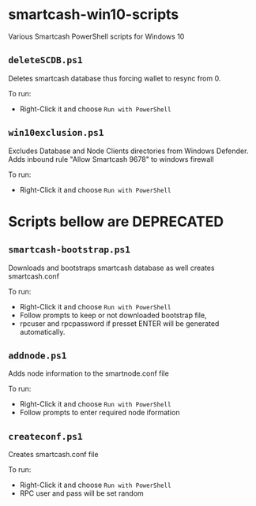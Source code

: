 # smartcash-win10-scripts
Various Smartcash PowerShell scripts for Windows 10

## `deleteSCDB.ps1`
Deletes smartcash database thus forcing wallet to resync from 0.

To run:
- Right-Click it and choose `Run with PowerShell`

## `win10exclusion.ps1`
Excludes Database and Node Clients directories from Windows Defender.
Adds inbound rule "Allow Smartcash 9678" to windows firewall

To run:
- Right-Click it and choose `Run with PowerShell`

# Scripts bellow are DEPRECATED

## `smartcash-bootstrap.ps1`
Downloads and bootstraps smartcash database as well creates smartcash.conf

To run:
- Right-Click it and choose `Run with PowerShell`
- Follow prompts to keep or not downloaded bootstrap file,
- rpcuser and rpcpassword if presset ENTER will be generated automatically.

## `addnode.ps1`
Adds node information to the smartnode.conf file

To run:
- Right-Click it and choose `Run with PowerShell`
- Follow prompts to enter required node iformation

## `createconf.ps1`
Creates smartcash.conf file

To run:
- Right-Click it and choose `Run with PowerShell`
- RPC user and pass will be set random
